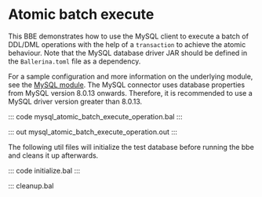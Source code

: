 # Atomic batch execute

This BBE demonstrates how to use the MySQL client to execute a batch of DDL/DML operations with the help of a 
`transaction` to achieve the atomic behaviour. Note that the MySQL database driver JAR should be defined in
the `Ballerina.toml` file as a dependency.

For a sample configuration and more information on the underlying module, see the [MySQL module](https://docs.central.ballerina.io/ballerinax/mysql/latest/).
The MySQL connector uses database properties from MySQL version 8.0.13 onwards. Therefore, it is
recommended to use a MySQL driver version greater than 8.0.13.

::: code mysql_atomic_batch_execute_operation.bal :::

::: out mysql_atomic_batch_execute_operation.out :::

The following util files will initialize the test database before running the bbe and cleans it up afterwards.

::: code initialize.bal :::

::: cleanup.bal
